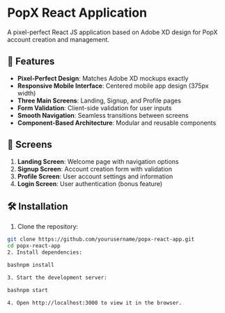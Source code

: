 # PopX React Application

A pixel-perfect React JS application based on Adobe XD design for PopX account creation and management.

## 🚀 Features

- **Pixel-Perfect Design**: Matches Adobe XD mockups exactly
- **Responsive Mobile Interface**: Centered mobile app design (375px width)
- **Three Main Screens**: Landing, Signup, and Profile pages
- **Form Validation**: Client-side validation for user inputs
- **Smooth Navigation**: Seamless transitions between screens
- **Component-Based Architecture**: Modular and reusable components

## 📱 Screens

1. **Landing Screen**: Welcome page with navigation options
2. **Signup Screen**: Account creation form with validation
3. **Profile Screen**: User account settings and information
4. **Login Screen**: User authentication (bonus feature)

## 🛠️ Installation

1. Clone the repository:
```bash
git clone https://github.com/yourusername/popx-react-app.git
cd popx-react-app
2. Install dependencies:

bashnpm install

3. Start the development server:

bashnpm start

4. Open http://localhost:3000 to view it in the browser.